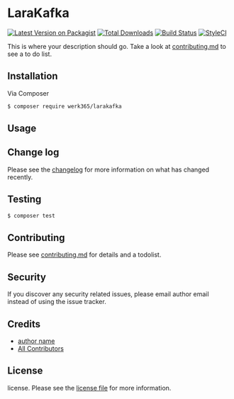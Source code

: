 # LaraKafka

[![Latest Version on Packagist][ico-version]][link-packagist]
[![Total Downloads][ico-downloads]][link-downloads]
[![Build Status][ico-travis]][link-travis]
[![StyleCI][ico-styleci]][link-styleci]

This is where your description should go. Take a look at [contributing.md](contributing.md) to see a to do list.

## Installation

Via Composer

``` bash
$ composer require werk365/larakafka
```

## Usage

## Change log

Please see the [changelog](changelog.md) for more information on what has changed recently.

## Testing

``` bash
$ composer test
```

## Contributing

Please see [contributing.md](contributing.md) for details and a todolist.

## Security

If you discover any security related issues, please email author email instead of using the issue tracker.

## Credits

- [author name][link-author]
- [All Contributors][link-contributors]

## License

license. Please see the [license file](license.md) for more information.

[ico-version]: https://img.shields.io/packagist/v/werk365/larakafka.svg?style=flat-square
[ico-downloads]: https://img.shields.io/packagist/dt/werk365/larakafka.svg?style=flat-square
[ico-travis]: https://img.shields.io/travis/werk365/larakafka/master.svg?style=flat-square
[ico-styleci]: https://styleci.io/repos/12345678/shield

[link-packagist]: https://packagist.org/packages/werk365/larakafka
[link-downloads]: https://packagist.org/packages/werk365/larakafka
[link-travis]: https://travis-ci.org/werk365/larakafka
[link-styleci]: https://styleci.io/repos/12345678
[link-author]: https://github.com/werk365
[link-contributors]: ../../contributors
